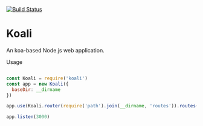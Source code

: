 [![Build Status](https://travis-ci.org/koalijs/koali.svg?branch=master)](https://travis-ci.org/koalijs/koali)

Koali
=======================

An koa-based Node.js web application.

Usage

```javascript

const Koali = require('koali')
const app = new Koali({
  baseDir: __dirname
})

app.use(Koali.router(require('path').join(__dirname, 'routes')).routes())

app.listen(3000)

```
